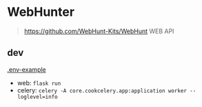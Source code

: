 # WebHunter

> https://github.com/WebHunt-Kits/WebHunt WEB API

## dev

[.env-example](./conf/development/.env-example)

- web: `flask run`
- celery: `celery -A core.cookcelery.app:application worker --loglevel=info`
